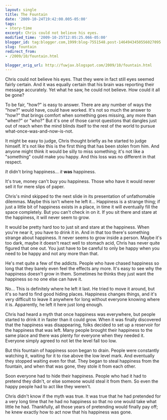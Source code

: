 ```yaml
---
layout: single
title: The Fountain
date: '2009-10-24T19:42:00.005-05:00'
tags: 
- story-time
excerpt: Chris could not believe his eyes.
modified_time: '2009-10-25T12:05:25.066-05:00'
blogger_id: tag:blogger.com,1999:blog-7551548.post-1464943450556027095
slug: fountain
redirect_from: 
- /2009/10/fountain.html

blogger_orig_url: http://fuwjax.blogspot.com/2009/10/fountain.html
---
```


Chris could not believe his eyes. That they were in fact still eyes seemed fairly certain. And it was equally certain that his brain was reporting their message accurately. Yet what he saw, he could not believe. How could it all be gone?

To be fair, "how?" is easy to answer. There are any number of ways the "how?" would have, could have worked. It's not so much the answer to "how?" that brings comfort when something goes missing, any more than "when?" or "who?" But it's one of those carrot questions that dangles just out of reach when the mind blinds itself to the rest of the world to pursue what-once-was-and-now-is-not.

It might be easy to judge, Chris thought briefly as he started to judge himself. It's not like this is the first thing that has been stolen from him. And anyone might think it would be silly to miss something; it's not like a "something" could make you happy. And this loss was no different in that respect.

*It* didn't bring happiness... *it* **was** happiness.

It's true, money can't buy you happiness. Those who have it would never sell it for mere slips of paper.

Chris's mind skipped to the next slide in its presentation of unfathomable dilemmas. Maybe this isn't where he left it... Happiness is a strange thing; if just a little bit of happiness exists in a place, in time it will eventually fill the space completely. But you can't check in on it. If you sit there and stare at the happiness, it will never seem to grow.

It would be pretty hard too to just sit and stare at the happiness. When you're near it, you have to drink it in. And in that too there's something strange about happiness. It never seems to grow inside a person. Maybe it's too dark, maybe it doesn't react well to stomach acid, Chris has never quite figured that one out. You just have to be careful to only be happy when you need to be happy and not any more than that.

He's met quite a few of the addicts. People who have chased happiness so long that they barely even feel the effects any more. It's easy to see why the happiness doesn't grow in them. Sometimes he thinks they just want the happiness so no one else can have it.

No... This is definitely where he left it last. He tried to move it around, but it's so hard to find good hiding places. Happiness changes things, and it's very difficult to leave it anywhere for long without everyone knowing where it is. Apparently, he left it here just long enough.

Chris had heard a myth that once happiness was everywhere, but people started to drink it in faster than it could grow. When it was finally discovered that the happiness was disappearing, folks decided to set up a reservoir for the happiness that was left. Many people brought their happiness to the same place and there was plenty for everyone when they needed it. Everyone simply agreed to not let the level fall too low.

But this fountain of happiness soon began to drain. People were constantly watching it, waiting for it to rise above the low level mark. And eventually they stopped waiting even for that. They began to steal happiness from the fountain, and when that was gone, they stole it from each other.

Soon everyone had to hide their happiness. People who had it had to pretend they didn't, or else someone would steal it from them. So even the happy people had to act like they weren't. 

Chris didn't know if the myth was true. It was true that he had pretended for a very long time that he had no happiness so that no one would take what little he had. Thankfully, all those years of pretending would finally pay off; he knew exactly how to act now that his happiness was gone.
